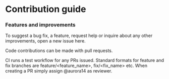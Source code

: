 #  Contribution guide

### Features and improvements

To suggest a bug fix, a feature, request help or inquire about any other improvements, open a new issue here. 

Code contributions can be made with pull requests. 

CI runs a test workflow for any PRs issued. Standard formats for feature and fix branches are feature/<feature_name>, fix/<fix_name> etc. When creating a PR simply assign @aurora14 as reviewer. 

